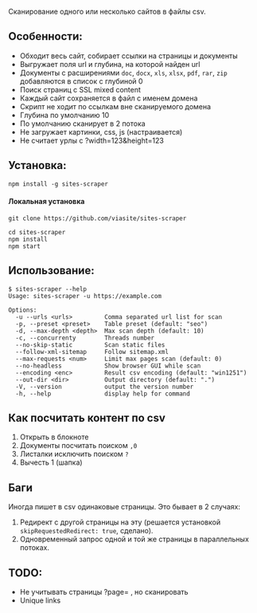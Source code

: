 Сканирование одного или несколько сайтов в файлы csv.

## Особенности:
- Обходит весь сайт, собирает ссылки на страницы и документы
- Выгружает поля url и глубина, на которой найден url
- Документы с расширениями `doc`, `docx`, `xls`, `xlsx`, `pdf`, `rar`, `zip` добавляются в список с глубиной 0
- Поиск страниц с SSL mixed content
- Каждый сайт сохраняется в файл с именем домена
- Скрипт не ходит по ссылкам вне сканируемого домена
- Глубина по умолчанию 10
- По умолчанию сканирует в 2 потока
- Не загружает картинки, css, js (настраивается)
- Не считает урлы с ?width=123&height=123

## Установка:
```
npm install -g sites-scraper
```

#### Локальная установка
```
git clone https://github.com/viasite/sites-scraper

cd sites-scraper
npm install
npm start
```

## Использование:
```
$ sites-scraper --help
Usage: sites-scraper -u https://example.com

Options:
  -u --urls <urls>         Comma separated url list for scan
  -p, --preset <preset>    Table preset (default: "seo")
  -d, --max-depth <depth>  Max scan depth (default: 10)
  -c, --concurrenty        Threads number
  --no-skip-static         Scan static files
  --follow-xml-sitemap     Follow sitemap.xml
  --max-requests <num>     Limit max pages scan (default: 0)
  --no-headless            Show browser GUI while scan
  --encoding <enc>         Result csv encoding (default: "win1251")
  --out-dir <dir>          Output directory (default: ".")
  -V, --version            output the version number
  -h, --help               display help for command
```

## Как посчитать контент по csv
1. Открыть в блокноте
2. Документы посчитать поиском `,0`
3. Листалки исключить поиском `?`
4. Вычесть 1 (шапка)

## Баги
Иногда пишет в csv одинаковые страницы. Это бывает в 2 случаях: 
1. Редирект с другой страницы на эту (решается установкой `skipRequestedRedirect: true`, сделано).
2. Одновременный запрос одной и той же страницы в параллельных потоках.

## TODO:
- Не учитывать страницы ?page= , но сканировать
- Unique links
